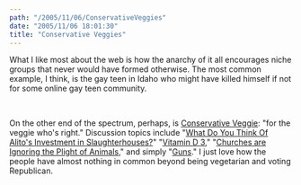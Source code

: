 ```yaml
---
path: "/2005/11/06/ConservativeVeggies" 
date: "2005/11/06 18:01:30" 
title: "Conservative Veggies" 
---
```

<p>What I like most about the web is how the anarchy of it all encourages niche groups that never would have formed otherwise. The most common example, I think, is the gay teen in Idaho who might have killed himself if not for some online gay teen community.</p><br><p>On the other end of the spectrum, perhaps, is <a href="http://www.conservativeveggie.com/">Conservative Veggie</a>: "for the veggie who's right." Discussion topics include "<a href="http://www.conservativeveggie.com/messageboard/viewtopic.php?t=102">What Do You Think Of Alito's Investment in Slaughterhouses?</a>" "<a href="http://www.conservativeveggie.com/messageboard/viewtopic.php?t=65">Vitamin D 3</a>," "<a href="">Churches are Ignoring the Plight of Animals</a>," and simply "<a href="http://www.conservativeveggie.com/messageboard/viewtopic.php?t=92">Guns</a>." I just love how the people have almost nothing in common beyond being vegetarian and voting Republican.</p>